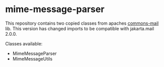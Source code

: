 # mime-message-parser

This repository contains two copied classes from apaches [commons-mail](https://commons.apache.org/proper/commons-email/) lib. This version has changed imports to be compatible with jakarta.mail 2.0.0.

Classes available:

* MimeMessageParser
* MimeMessageUtils